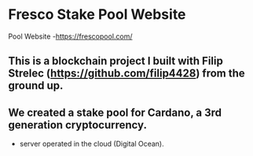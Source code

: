 # Fresco Stake Pool Website
Pool Website -https://frescopool.com/

## This is a blockchain project I built with Filip Strelec (https://github.com/filip4428) from the ground up.

## We created a stake pool for Cardano, a 3rd generation cryptocurrency.

 - server operated in the cloud (Digital Ocean).
